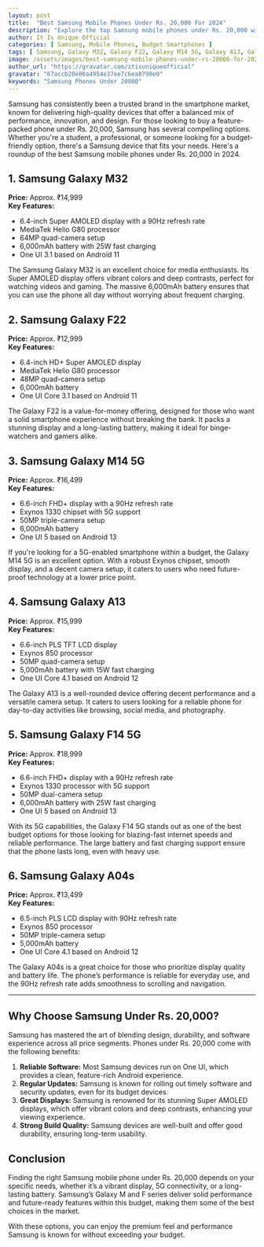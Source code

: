 ```yaml
---
layout: post
title:  "Best Samsung Mobile Phones Under Rs. 20,000 For 2024"
description: "Explore the top Samsung mobile phones under Rs. 20,000 with features like 5G connectivity, long battery life, and vibrant displays."
author: It Is Unique Official
categories: [ Samsung, Mobile Phones, Budget Smartphones ]
tags: [ Samsung, Galaxy M32, Galaxy F22, Galaxy M14 5G, Galaxy A13, Galaxy F14 5G, Galaxy A04s ]
image: /assets/images/best-samsung-mobile-phones-under-rs-20000-for-2024.jpg
author_url: "https://gravatar.com/itisuniqueofficial"
gravatar: "67accb20e06a4954e37ee7c6ea8790e0"
keywords: "Samsung Phones Under 20000"
---
```


Samsung has consistently been a trusted brand in the smartphone market, known for delivering high-quality devices that offer a balanced mix of performance, innovation, and design. For those looking to buy a feature-packed phone under Rs. 20,000, Samsung has several compelling options. Whether you're a student, a professional, or someone looking for a budget-friendly option, there's a Samsung device that fits your needs. Here's a roundup of the best Samsung mobile phones under Rs. 20,000 in 2024.

## 1. **Samsung Galaxy M32**
   **Price:** Approx. ₹14,999  
   **Key Features:**
   - 6.4-inch Super AMOLED display with a 90Hz refresh rate
   - MediaTek Helio G80 processor
   - 64MP quad-camera setup
   - 6,000mAh battery with 25W fast charging
   - One UI 3.1 based on Android 11
   
   The Samsung Galaxy M32 is an excellent choice for media enthusiasts. Its Super AMOLED display offers vibrant colors and deep contrasts, perfect for watching videos and gaming. The massive 6,000mAh battery ensures that you can use the phone all day without worrying about frequent charging.

## 2. **Samsung Galaxy F22**
   **Price:** Approx. ₹12,999  
   **Key Features:**
   - 6.4-inch HD+ Super AMOLED display
   - MediaTek Helio G80 processor
   - 48MP quad-camera setup
   - 6,000mAh battery
   - One UI Core 3.1 based on Android 11
   
   The Galaxy F22 is a value-for-money offering, designed for those who want a solid smartphone experience without breaking the bank. It packs a stunning display and a long-lasting battery, making it ideal for binge-watchers and gamers alike.

## 3. **Samsung Galaxy M14 5G**
   **Price:** Approx. ₹16,499  
   **Key Features:**
   - 6.6-inch FHD+ display with a 90Hz refresh rate
   - Exynos 1330 chipset with 5G support
   - 50MP triple-camera setup
   - 6,000mAh battery
   - One UI 5 based on Android 13
   
   If you're looking for a 5G-enabled smartphone within a budget, the Galaxy M14 5G is an excellent option. With a robust Exynos chipset, smooth display, and a decent camera setup, it caters to users who need future-proof technology at a lower price point.

## 4. **Samsung Galaxy A13**
   **Price:** Approx. ₹15,999  
   **Key Features:**
   - 6.6-inch PLS TFT LCD display
   - Exynos 850 processor
   - 50MP quad-camera setup
   - 5,000mAh battery with 15W fast charging
   - One UI Core 4.1 based on Android 12
   
   The Galaxy A13 is a well-rounded device offering decent performance and a versatile camera setup. It caters to users looking for a reliable phone for day-to-day activities like browsing, social media, and photography.

## 5. **Samsung Galaxy F14 5G**
   **Price:** Approx. ₹18,999  
   **Key Features:**
   - 6.6-inch FHD+ display with a 90Hz refresh rate
   - Exynos 1330 processor with 5G support
   - 50MP dual-camera setup
   - 6,000mAh battery with 25W fast charging
   - One UI 5 based on Android 13
   
   With its 5G capabilities, the Galaxy F14 5G stands out as one of the best budget options for those looking for blazing-fast internet speeds and reliable performance. The large battery and fast charging support ensure that the phone lasts long, even with heavy use.

## 6. **Samsung Galaxy A04s**
   **Price:** Approx. ₹13,499  
   **Key Features:**
   - 6.5-inch PLS LCD display with 90Hz refresh rate
   - Exynos 850 processor
   - 50MP triple-camera setup
   - 5,000mAh battery
   - One UI Core 4.1 based on Android 12
   
   The Galaxy A04s is a great choice for those who prioritize display quality and battery life. The phone’s performance is reliable for everyday use, and the 90Hz refresh rate adds smoothness to scrolling and navigation.

---

## Why Choose Samsung Under Rs. 20,000?

Samsung has mastered the art of blending design, durability, and software experience across all price segments. Phones under Rs. 20,000 come with the following benefits:

1. **Reliable Software:** Most Samsung devices run on One UI, which provides a clean, feature-rich Android experience.
2. **Regular Updates:** Samsung is known for rolling out timely software and security updates, even for its budget devices.
3. **Great Displays:** Samsung is renowned for its stunning Super AMOLED displays, which offer vibrant colors and deep contrasts, enhancing your viewing experience.
4. **Strong Build Quality:** Samsung devices are well-built and offer good durability, ensuring long-term usability.

## Conclusion

Finding the right Samsung mobile phone under Rs. 20,000 depends on your specific needs, whether it’s a vibrant display, 5G connectivity, or a long-lasting battery. Samsung’s Galaxy M and F series deliver solid performance and future-ready features within this budget, making them some of the best choices in the market.

With these options, you can enjoy the premium feel and performance Samsung is known for without exceeding your budget.
